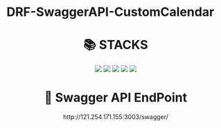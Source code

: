 # DRF-SwaggerAPI-CustomCalendar

<div align=center><h1>📚 STACKS</h1></div>

<div align=center> 
  <img src="https://img.shields.io/badge/Django-092E20?style=for-the-badge&logo=java&logoColor=white"> 
  <img src="https://img.shields.io/badge/Mysql-4479A1?style=for-the-badge&logo=c%2B%2B&logoColor=white">
  <img src="https://img.shields.io/badge/Linux-FCC624?style=for-the-badge&logo=python&logoColor=white"> 
  <img src="https://img.shields.io/badge/Python-3776AB?style=for-the-badge&logo=python&logoColor=white">
  <img src="https://img.shields.io/badge/Swagger-85EA2D?style=for-the-badge&logo=python&logoColor=white">
  <br>
</div>

<div align=center><h1>🌴 Swagger API EndPoint</h1></div>

<div align=center> 
http://121.254.171.155:3003/swagger/
  <br>
</div>
